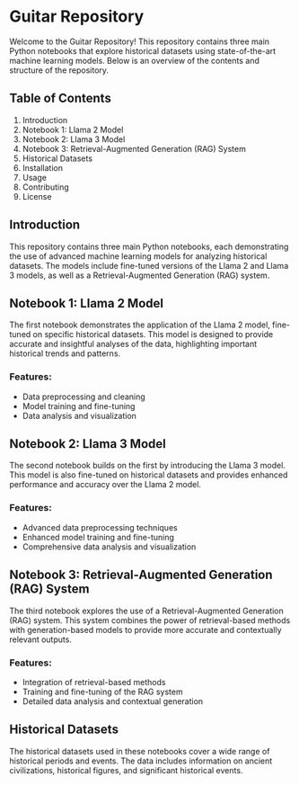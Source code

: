 # Guitar Repository

Welcome to the Guitar Repository! This repository contains three main Python notebooks that explore historical datasets using state-of-the-art machine learning models. Below is an overview of the contents and structure of the repository.

## Table of Contents

1. Introduction
2. Notebook 1: Llama 2 Model
3. Notebook 2: Llama 3 Model
4. Notebook 3: Retrieval-Augmented Generation (RAG) System
5. Historical Datasets
6. Installation
7. Usage
8. Contributing
9. License

## Introduction

This repository contains three main Python notebooks, each demonstrating the use of advanced machine learning models for analyzing historical datasets. The models include fine-tuned versions of the Llama 2 and Llama 3 models, as well as a Retrieval-Augmented Generation (RAG) system.

## Notebook 1: Llama 2 Model

The first notebook demonstrates the application of the Llama 2 model, fine-tuned on specific historical datasets. This model is designed to provide accurate and insightful analyses of the data, highlighting important historical trends and patterns.

### Features:
- Data preprocessing and cleaning
- Model training and fine-tuning
- Data analysis and visualization

## Notebook 2: Llama 3 Model

The second notebook builds on the first by introducing the Llama 3 model. This model is also fine-tuned on historical datasets and provides enhanced performance and accuracy over the Llama 2 model.

### Features:
- Advanced data preprocessing techniques
- Enhanced model training and fine-tuning
- Comprehensive data analysis and visualization

## Notebook 3: Retrieval-Augmented Generation (RAG) System

The third notebook explores the use of a Retrieval-Augmented Generation (RAG) system. This system combines the power of retrieval-based methods with generation-based models to provide more accurate and contextually relevant outputs.

### Features:
- Integration of retrieval-based methods
- Training and fine-tuning of the RAG system
- Detailed data analysis and contextual generation

## Historical Datasets

The historical datasets used in these notebooks cover a wide range of historical periods and events. The data includes information on ancient civilizations, historical figures, and significant historical events.
